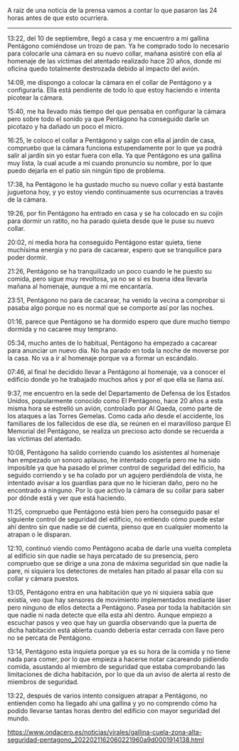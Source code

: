 A raiz de una noticia de la prensa vamos a contar lo que pasaron las 24 horas antes de que esto ocurriera.
___
13:22, del 10 de septiembre, llegó a casa y me encuentro a mi gallina Pentágono comiéndose un trozo de pan. Ya he comprado todo lo necesario para colocarle una cámara en su nuevo collar, mañana asistiré con ella al homenaje de las víctimas del atentado realizado hace 20 años, donde mi oficina quedo totalmente destrozada debido al impacto del avión. 

14:09, me dispongo a colocar la cámara en el collar de Pentágono y a configurarla. Ella está pendiente de todo lo que estoy haciendo e intenta picotear la cámara.

15:40, me ha llevado más tiempo del que pensaba en configurar la cámara pero sobre todo el sonido ya que Pentágono ha conseguido darle un picotazo y ha dañado un poco el micro.

16:25, le coloco el collar a Pentágono y salgo con ella al jardín de casa, compruebo que la cámara funciona estupendamente por lo que ya podrá salir al jardín sin yo estar fuera con ella. Ya que Pentágono es una gallina muy lista, la cual acude a mi cuando pronuncio su nombre, por lo que puedo dejarla en el patio sin ningún tipo de problema.

17:38, ha Pentágono le ha gustado mucho su nuevo collar y está bastante juguetona hoy, y yo estoy viendo continuamente sus ocurrencias a través de la cámara.

19:26, por fin Pentágono ha entrado en casa y se ha colocado en su cojín para dormir un ratito, no ha parado quieta desde que le puse su nuevo collar.

20:02, ni media hora ha conseguido Pentágono estar quieta, tiene muchísima energía y no para de cacarear, espero que se tranquilice para poder dormir.

21:26, Pentágono se ha tranquilizado un poco cuando le he puesto su comida, pero sigue muy revoltosa, ya no se si es buena idea llevarla mañana al homenaje, aunque a mí me encantaría.

23:51, Pentágono no para de cacarear, ha venido la vecina a comprobar si pasaba algo porque no es normal que se comporte así por las noches.

01:16, parece que Pentágono se ha dormido espero que dure mucho tiempo dormida y no cacaree muy temprano.

05:34, mucho antes de lo habitual, Pentágono ha empezado a cacarear para anunciar un nuevo día. No ha parado en toda la noche de moverse por la casa. No va a ir al homenaje porque va a formar un escándalo.

07:46, al final he decidido llevar a Pentágono al homenaje, va a conocer el edificio donde yo he trabajado muchos años y por el que ella se llama así.

9:37, me encuentro en la sede del Departamento de Defensa de los Estados Unidos, popularmente conocido como El Pentágono, hace 20 años a esta misma hora se estrelló un avión, controlado por Al Qaeda, como parte de los ataques a las Torres Gemelas. Como cada año desde el accidente, los familiares de los fallecidos de ese día, se reúnen en el maravilloso parque El Memorial del Pentágono, se realiza un precioso acto donde se recuerda a las víctimas del atentado. 

10:08, Pentágono ha salido corriendo cuando los asistentes al homenaje han empezado un sonoro aplauso, he intentado cogerla pero me ha sido imposible ya que ha pasado el primer control de seguridad del edificio, ha seguido corriendo y se ha colado por un agujero perdiéndola de vista, he intentado avisar a los guardias para que no le hicieran daño, pero no he encontrado a ninguno. Por lo que activo la cámara de su collar para saber por dónde está y ver que está haciendo. 

11:25, compruebo que Pentágono está bien pero ha conseguido pasar el siguiente control de seguridad del edificio, no entiendo cómo puede estar ahí dentro sin que nadie se dé cuenta, pienso que en cualquier momento la atrapan o le disparan.

12:10, continuó viendo como Pentágono acaba de darle una vuelta completa al edificio sin que nadie se haya percatado de su presencia, pero compruebo que se dirige a una zona de máxima seguridad sin que nadie la pare, ni siquiera los detectores de metales han pitado al pasar ella con su collar y cámara puestos.

13:05, Pentágono entra en una habitación que yo ni siquiera sabía que existía, veo que hay sensores de movimiento implementados mediante láser pero ninguno de ellos detecta a Pentágono. Pasea por toda la habitación sin que nadie ni nada detecte que ella esta ahí dentro. Aunque empiezo a escuchar pasos y veo que hay un guardia observando que la puerta de dicha habitación está abierta cuando debería estar cerrada con llave pero no se percata de Pentágono.

13:14, Pentágono esta inquieta porque ya es su hora de la comida y no tiene nada para comer, por lo que empieza a hacerse notar cacareando pidiendo comida, asustando al miembro de seguridad que estaba comprobando las limitaciones de dicha habitación, por lo que da un aviso de alerta al resto de miembros de seguridad.

13:22, después de varios intento consiguen atrapar a Pentágono, no entienden como ha llegado ahí una gallina y yo no comprendo cómo ha podido llevarse tantas horas dentro del edificio con mayor seguridad del mundo.

https://www.ondacero.es/noticias/virales/gallina-cuela-zona-alta-seguridad-pentagono_2022021162060221960a9d0001914138.html



